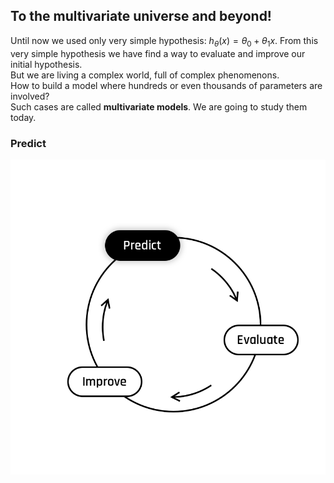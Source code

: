 ## To the multivariate universe and beyond!

Until now we used only very simple hypothesis: $h_{\theta}(x) = \theta_0 + \theta_1 x$. From this very simple hypothesis we have find a way to evaluate and improve our initial hypothesis.   
But we are living a complex world, full of complex phenomenons.  
How to build a model where hundreds or even thousands of parameters are involved?  
Such cases are called **multivariate models**. We are going to study them today.  


### Predict 
<img src="day00/assets/Predict.png" />  
  

